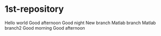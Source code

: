 # 1st-repository
Hello world
Good afternoon
Good night
New branch
Matlab branch
Matlab branch2
Good morning
Good afternoon

